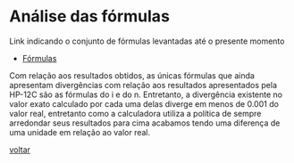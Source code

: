 # Análise das fórmulas #

Link indicando o conjunto de fórmulas levantadas até o presente momento

  * [Fórmulas](http://pyfinancial.googlecode.com/files/TrabalhoMC.pdf)

Com relação aos resultados obtidos, as únicas fórmulas que ainda apresentam divergências com relação aos resultados apresentados pela HP-12C são as fórmulas do i e do n. Entretanto, a divergência existente no valor exato calculado por cada uma delas diverge em menos de 0.001 do valor real, entretanto como a calculadora utiliza a política de sempre arredondar seus resultados para cima acabamos tendo uma diferença de uma unidade em relação ao valor real.




[voltar](artefatos.md)